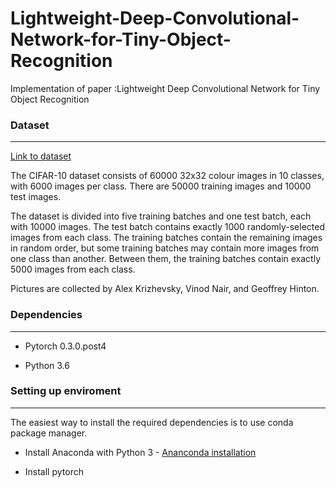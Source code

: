 # Lightweight-Deep-Convolutional-Network-for-Tiny-Object-Recognition
Implementation of paper :Lightweight Deep Convolutional Network for Tiny Object Recognition

### Dataset
------------------------
[Link to dataset](https://www.cs.toronto.edu/~kriz/cifar-10-python.tar.gz)

The CIFAR-10 dataset consists of 60000 32x32 colour images in 10 classes, with 6000 images per class. There are 50000 training images and 10000 test images. 

The dataset is divided into five training batches and one test batch, each with 10000 images. The test batch contains exactly 1000 randomly-selected images from each class. The training batches contain the remaining images in random order, but some training batches may contain more images from one class than another. Between them, the training batches contain exactly 5000 images from each class.

Pictures are collected by Alex Krizhevsky, Vinod Nair, and Geoffrey Hinton.


### Dependencies
------------------------
- Pytorch 0.3.0.post4

- Python 3.6

### Setting up enviroment
------------------------
The easiest way to install the required dependencies is to use conda package manager.

- Install Anaconda with Python 3 - [Ananconda installation](https://docs.anaconda.com/anaconda/install/)

- Install pytorch 
